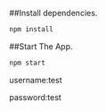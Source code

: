 ##Install dependencies.

```bash
npm install
```
##Start The App.
```bash
npm start
```
username:test


password:test

